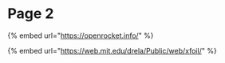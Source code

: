 # Page 2

{% embed url="https://openrocket.info/" %}



{% embed url="https://web.mit.edu/drela/Public/web/xfoil/" %}

